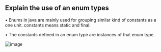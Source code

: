 ## Explain the use of an enum types

• Enums in java are mainly used for grouping similar kind of constants as a one unit. constants means static and final.

• The constants defined in an enum type are instances of that enum type.

![image](https://user-images.githubusercontent.com/61011535/210864779-f541d61f-e087-4df2-948c-3cb7139390ee.png)
